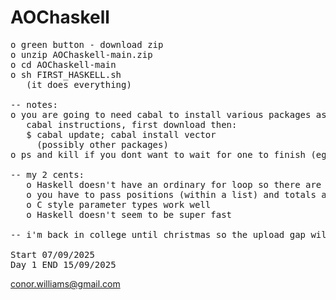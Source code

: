 # AOChaskell
<pre>
o green button - download zip
o unzip AOChaskell-main.zip
o cd AOChaskell-main
o sh FIRST_HASKELL.sh
   (it does everything)
   
-- notes:
o you are going to need cabal to install various packages aswell as ghc
   cabal instructions, first download then: 
   $ cabal update; cabal install vector
     (possibly other packages)
o ps and kill if you dont want to wait for one to finish (eg: 2018.day1.2 takes 30 mins)

-- my 2 cents:
   o Haskell doesn't have an ordinary for loop so there are a lot of recursive functions
   o you have to pass positions (within a list) and totals as parameters to these recursive functions as globals variables (they are pseudo) are not really an option
   o C style parameter types work well
   o Haskell doesn't seem to be super fast

-- i'm back in college until christmas so the upload gap will increase
   
Start 07/09/2025
Day 1 END 15/09/2025
</PRE>

conor.williams@gmail.com
